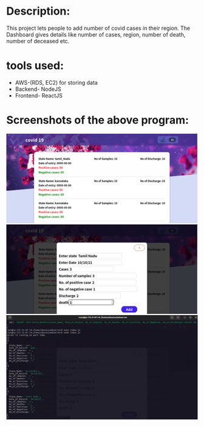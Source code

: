 <!DOCTYPE html>
<html lang="en">
<head>
    <meta charset="UTF-8">
    <meta http-equiv="X-UA-Compatible" content="IE=edge">
    <meta name="viewport" content="width=device-width, initial-scale=1.0">
</head>
<body>
    <h1>Description: </h1>
    <p>This project lets people to add number of covid cases in their region. The Dashboard gives details like number of cases, region, number of death, number of deceased etc.</p>
    <h1>tools used: </h1>
            <ul>
                <li>AWS-(RDS, EC2) for storing data</li>
                <li>Backend- NodeJS</li>
                <li>Frontend- ReactJS</li>
            </ul>
    <h1>Screenshots of the above program: </h1>
</body>
</html>

![](Screenshot%20from%202022-12-03%2010-25-14.png)
![](Screenshot%20from%202022-12-03%2010-25-50.png)
![](Screenshot%20from%202022-12-03%2010-26-06.png)
